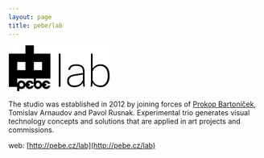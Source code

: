 ```yaml
---
layout: page
title: pebe/lab
---
```


![pebelab](/assets/pebelab.png)

The studio was established in 2012 by joining forces of [Prokop Bartoníček](http://prokopbartonicek.com), Tomislav Arnaudov and Pavol Rusnak. Experimental trio generates visual technology concepts and solutions that are applied in art projects and commissions.

web: [http://pebe.cz/lab](http://pebe.cz/lab)
